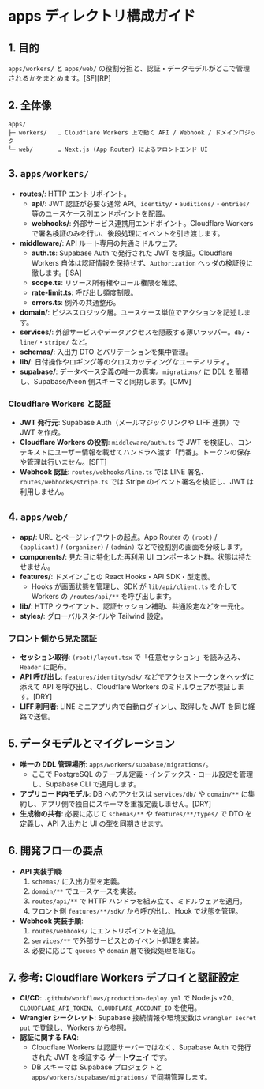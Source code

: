 # apps ディレクトリ構成ガイド

## 1. 目的
`apps/workers/` と `apps/web/` の役割分担と、認証・データモデルがどこで管理されるかをまとめます。[SF][RP]

## 2. 全体像
```text
apps/
├─ workers/   … Cloudflare Workers 上で動く API / Webhook / ドメインロジック
└─ web/       … Next.js (App Router) によるフロントエンド UI
```

## 3. `apps/workers/`
- **routes/**: HTTP エントリポイント。
  - **api/**: JWT 認証が必要な通常 API。`identity/`・`auditions/`・`entries/` 等のユースケース別エンドポイントを配置。
  - **webhooks/**: 外部サービス連携用エンドポイント。Cloudflare Workers で署名検証のみを行い、後段処理にイベントを引き渡します。
- **middleware/**: API ルート専用の共通ミドルウェア。
  - **auth.ts**: Supabase Auth で発行された JWT を検証。Cloudflare Workers 自体は認証情報を保持せず、`Authorization` ヘッダの検証役に徹します。[ISA]
  - **scope.ts**: リソース所有権やロール権限を確認。
  - **rate-limit.ts**: 呼び出し頻度制限。
  - **errors.ts**: 例外の共通整形。
- **domain/**: ビジネスロジック層。ユースケース単位でアクションを記述します。
- **services/**: 外部サービスやデータアクセスを隠蔽する薄いラッパー。`db/`・`line/`・`stripe/` など。
- **schemas/**: 入出力 DTO とバリデーションを集中管理。
- **lib/**: 日付操作やロギング等のクロスカッティングなユーティリティ。
- **supabase/**: データベース定義の唯一の真実。`migrations/` に DDL を蓄積し、Supabase/Neon 側スキーマと同期します。[CMV]

### Cloudflare Workers と認証
- **JWT 発行元**: Supabase Auth（メールマジックリンクや LIFF 連携）で JWT を作成。
- **Cloudflare Workers の役割**: `middleware/auth.ts` で JWT を検証し、コンテキストにユーザー情報を載せてハンドラへ渡す「門番」。トークンの保存や管理は行いません。[SFT]
- **Webhook 認証**: `routes/webhooks/line.ts` では LINE 署名、`routes/webhooks/stripe.ts` では Stripe のイベント署名を検証し、JWT は利用しません。

## 4. `apps/web/`
- **app/**: URL とページレイアウトの起点。App Router の `(root)` / `(applicant)` / `(organizer)` / `(admin)` などで役割別の画面を分岐します。
- **components/**: 見た目に特化した再利用 UI コンポーネント群。状態は持たせません。
- **features/**: ドメインごとの React Hooks・API SDK・型定義。
  - Hooks が画面状態を管理し、SDK が `lib/api/client.ts` を介して Workers の `/routes/api/**` を呼び出します。
- **lib/**: HTTP クライアント、認証セッション補助、共通設定などを一元化。
- **styles/**: グローバルスタイルや Tailwind 設定。

### フロント側から見た認証
- **セッション取得**: `(root)/layout.tsx` で「任意セッション」を読み込み、`Header` に配布。
- **API 呼び出し**: `features/identity/sdk/` などでアクセストークンをヘッダに添えて API を呼び出し、Cloudflare Workers のミドルウェアが検証します。[DRY]
- **LIFF 利用者**: LINE ミニアプリ内で自動ログインし、取得した JWT を同じ経路で送信。

## 5. データモデルとマイグレーション
- **唯一の DDL 管理場所**: `apps/workers/supabase/migrations/`。
  - ここで PostgreSQL のテーブル定義・インデックス・ロール設定を管理し、Supabase CLI で適用します。
- **アプリコード内モデル**: DB へのアクセスは `services/db/` や `domain/**` に集約し、アプリ側で独自にスキーマを重複定義しません。[DRY]
- **生成物の共有**: 必要に応じて `schemas/**` や `features/**/types/` で DTO を定義し、API 入出力と UI の型を同期させます。

## 6. 開発フローの要点
- **API 実装手順**:
  1. `schemas/` に入出力型を定義。
  2. `domain/**` でユースケースを実装。
  3. `routes/api/**` で HTTP ハンドラを組み立て、ミドルウェアを適用。
  4. フロント側 `features/**/sdk/` から呼び出し、Hook で状態を管理。
- **Webhook 実装手順**:
  1. `routes/webhooks/` にエントリポイントを追加。
  2. `services/**` で外部サービスとのイベント処理を実装。
  3. 必要に応じて `queues` や `domain` 層で後段処理を組む。

## 7. 参考: Cloudflare Workers デプロイと認証設定
- **CI/CD**: `.github/workflows/production-deploy.yml` で Node.js v20、`CLOUDFLARE_API_TOKEN`、`CLOUDFLARE_ACCOUNT_ID` を使用。
- **Wrangler シークレット**: Supabase 接続情報や環境変数は `wrangler secret put` で登録し、Workers から参照。
- **認証に関する FAQ**:
  - Cloudflare Workers は認証サーバーではなく、Supabase Auth で発行された JWT を検証する **ゲートウェイ** です。
  - DB スキーマは Supabase プロジェクトと `apps/workers/supabase/migrations/` で同期管理します。
